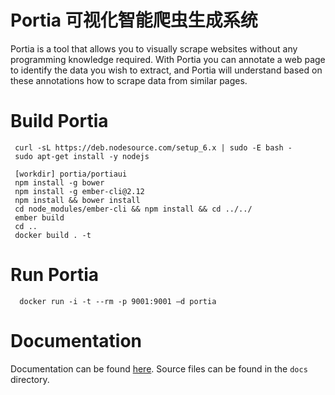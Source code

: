 Portia 可视化智能爬虫生成系统
======

Portia is a tool that allows you to visually scrape websites without any programming knowledge required. With Portia you can annotate a web page to identify the data you wish to extract, and Portia will understand based on these annotations how to scrape data from similar pages.


# Build Portia

     curl -sL https://deb.nodesource.com/setup_6.x | sudo -E bash -
     sudo apt-get install -y nodejs

     [workdir] portia/portiaui
     npm install -g bower
     npm install -g ember-cli@2.12
     npm install && bower install
     cd node_modules/ember-cli && npm install && cd ../../
     ember build
     cd ..
     docker build . -t 

# Run Portia

      docker run -i -t --rm -p 9001:9001 –d portia
 
# Documentation

Documentation can be found [here](http://portia.readthedocs.org/en/latest/index.html). Source files can be found in the ``docs`` directory.

